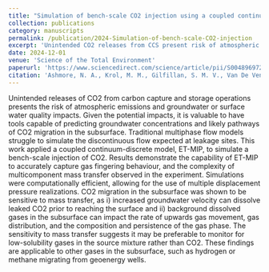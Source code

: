 ```yaml
---
title: "Simulation of bench-scale CO2 injection using a coupled continuum-discrete approach"
collection: publications
category: manuscripts
permalink: /publication/2024-Simulation-of-bench-scale-CO2-injection
excerpt: 'Unintended CO2 releases from CCS present risk of atmospheric and water impacts. CO2 migration in the subsurface was shown to be sensitive to mass transfer, as i) increased groundwater velocity can dissolve leaked CO2 prior to reaching the surface and ii) background dissolved gases in the subsurface can impact the rate of upwards gas movement, gas distribution, and the composition and persistence of the gas phase.'
date: 2024-12-01
venue: 'Science of the Total Environment'
paperurl: 'https://www.sciencedirect.com/science/article/pii/S0048969724067950'
citation: 'Ashmore, N. A., Krol, M. M., Gilfillan, S. M. V., Van De Ven, C. J.C., Mumford, K. G., Molnar, I. M. (2024). Simulation of bench-scale CO2 injection using a coupled continuum-discrete approach. <i>Science of the Total Environment</i>, 954, 176639. https://doi.org/10.1016/j.scitotenv.2024.176639.'
---
```


Unintended releases of CO2 from carbon capture and storage operations presents the risk of atmospheric emissions and groundwater or surface water quality impacts. Given the potential impacts, it is valuable to have tools capable of predicting groundwater concentrations and likely pathways of CO2 migration in the subsurface. Traditional multiphase flow models struggle to simulate the discontinuous flow expected at leakage sites. This work applied a coupled continuum-discrete model, ET-MIP, to simulate a bench-scale injection of CO2. Results demonstrate the capability of ET-MIP to accurately capture gas fingering behaviour, and the complexity of multicomponent mass transfer observed in the experiment. Simulations were computationally efficient, allowing for the use of multiple displacement pressure realizations. CO2 migration in the subsurface was shown to be sensitive to mass transfer, as i) increased groundwater velocity can dissolve leaked CO2 prior to reaching the surface and ii) background dissolved gases in the subsurface can impact the rate of upwards gas movement, gas distribution, and the composition and persistence of the gas phase. The sensitivity to mass transfer suggests it may be preferable to monitor for low-solubility gases in the source mixture rather than CO2. These findings are applicable to other gases in the subsurface, such as hydrogen or methane migrating from geoenergy wells.
